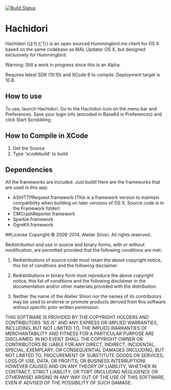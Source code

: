 [![Build Status](https://travis-ci.org/chikorita157/hachidori.svg?branch=master)](https://travis-ci.org/chikorita157/hachidori)
# Hachidori
Hachidori (はちどり) is an open sourced Hummingbird.me client for OS X based on the same codebase as MAL Updater OS X, but designed exclusively for Hummingbird.

Warning: Still a work in progress since this is an Alpha. 

Requires latest SDK (10.10) and XCode 6 to compile. Deployment target is 10.8.

## How to use
To use, launch Hachidori. Go to the Hachidori icon on the menu bar and Preferences. Save your login info (encoded in Base64 in Preferences) and click Start Scrobbling.

## How to Compile in XCode
1. Get the Source
2. Type 'xcodebuild' to build

## Dependencies
All the frameworks are included. Just build! Here are the frameworks that are used in this app:

* ASIHTTPRequest.framework (This is a framework version to maintain compatibility when building on later versions of OS X. Source code is in the Framework folder)
* CMCrashReporter.framework
* Sparkle.framework
* OgreKit.framework

##License
Copyright © 2009-2014, Atelier Shiori.
All rights reserved.

Redistribution and use in source and binary forms, with or without modification, are permitted provided that the following conditions are met: 

1. Redistributions of source code must retain the above copyright notice, this list of conditions and the following disclaimer. 

2. Redistributions in binary form must reproduce the above copyright notice, this list of conditions and the following disclaimer in the documentation and/or other materials provided with the distribution. 

3. Neither the name of the Atelier Shiori nor the names of its contributors may be used to endorse or promote products derived from this software without specific prior written permission.


THIS SOFTWARE IS PROVIDED BY THE COPYRIGHT HOLDERS AND CONTRIBUTORS “AS IS” AND ANY EXPRESS OR IMPLIED WARRANTIES, INCLUDING, BUT NOT LIMITED TO, THE IMPLIED WARRANTIES OF MERCHANTABILITY AND FITNESS FOR A PARTICULAR PURPOSE ARE DISCLAIMED. IN NO EVENT SHALL THE COPYRIGHT OWNER OR CONTRIBUTORS BE LIABLE FOR ANY DIRECT, INDIRECT, INCIDENTAL, SPECIAL, EXEMPLARY, OR CONSEQUENTIAL DAMAGES (INCLUDING, BUT NOT LIMITED TO, PROCUREMENT OF SUBSTITUTE GOODS OR SERVICES; LOSS OF USE, DATA, OR PROFITS; OR BUSINESS INTERRUPTION) HOWEVER CAUSED AND ON ANY THEORY OF LIABILITY, WHETHER IN CONTRACT, STRICT LIABILITY, OR TORT (INCLUDING NEGLIGENCE OR OTHERWISE) ARISING IN ANY WAY OUT OF THE USE OF THIS SOFTWARE, EVEN IF ADVISED OF THE POSSIBILITY OF SUCH DAMAGE.